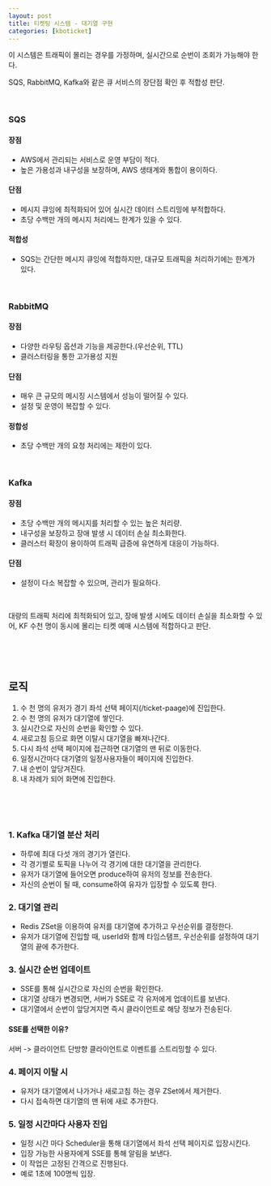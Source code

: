 ```yaml
---
layout: post
title: 티켓팅 시스템 - 대기열 구현
categories: [kboticket]
---
```



이 시스템은 트래픽이 몰리는 경우를 가정하며, 실시간으로 순번이 조회가 가능해야 한다.
  

SQS, RabbitMQ, Kafka와 같은 큐 서비스의 장단점 확인 후 적합성 판단.

<br>

### SQS
#### 장점
- AWS에서 관리되는 서비스로 운영 부담이 적다.
- 높은 가용성과 내구성을 보장하며, AWS 생태계와 통합이 용이하다.
#### 단점
- 메시지 큐잉에 최적화되어 있어 실시간 데이터 스트리밍에 부적합하다.
- 초당 수백만 개의 메시지 처리에느 한계가 있을 수 있다.  

#### 적합성
- SQS는 간단한 메시지 큐잉에 적합하지만, 대규모 트래픽을 처리하기에는 한계가 있다.  



<br>

### RabbitMQ
#### 장점
- 다양한 라우팅 옵션과 기능을 제공한다.(우선순위, TTL)
- 클러스터링을 통한 고가용성 지원
#### 단점
- 매우 큰 규모의 메시징 시스템에서 성능이 떨어질 수 있다.  
- 설정 및 운영이 복잡할 수 있다.  


#### 정합성
- 초당 수백만 개의 요청 처리에는 제한이 있다.  


<br>

### Kafka
#### 장점
- 초당 수백만 개의 메시지를 처리할 수 있는 높은 처리량. 
- 내구성을 보장하고 장애 발생 시 데이터 손실 최소화한다.
- 클러스터 확장이 용이하여 트래픽 급증에 유연하게 대응이 가능하다.

#### 단점
- 설정이 다소 복잡할 수 있으며, 관리가 필요하다.


<br>

대량의 트래픽 처리에 최적화되어 있고, 장애 발생 시에도 데이터 손실을 최소화할 수 있어, KF 수천 명이 동시에 몰리는 티켓 예매 시스템에 적합하다고 판단.


<br><br><br>






## 로직
1. 수 천 명의 유저가 경기 좌석 선택 페이지(/ticket-paage)에 진입한다.
2. 수 천 명의 유저가 대기열에 쌓인다.
3. 실시간으로 자신의 순번을 확인할 수 있다.
4. 새로고침 등으로 화면 이탈시 대기열을 빠져나간다.
5. 다시 좌석 선택 페이지에 접근하면 대기열의 맨 뒤로 이동한다.
6. 일정시간마다 대기열의 일정사용자들이 페이지에 진입한다. 
7. 내 순번이 앞당겨진다. 
8. 내 차례가 되어 화면에 진입한다.



<br><br><br>

### 1. Kafka 대기열 분산 처리
- 하루에 최대 다섯 개의 경기가 열린다.
- 각 경기별로 토픽을 나누어 각 경기에 대한 대기열을 관리한다.
- 유저가 대기열에 들어오면 produce하여 유저의 정보를 전송한다.
- 자신의 순번이 될 때, consume하여 유자가 입장할 수 있도록 한다.


### 2. 대기열 관리
- Redis ZSet을 이용하여 유저를 대기열에 추가하고 우선순위를 결정한다.  
- 유저가 대기열에 진입할 때, userId와 함께 타임스탬프, 우선순위를 설정하여 대기열의 끝에 추가한다.



### 3. 실시간 순번 업데이트
- SSE를 통해 실시간으로 자신의 순번을 확인한다. 
- 대기열 상태가 변경되면, 서버가 SSE로 각 유저에게 업데이트를 보낸다.  
- 대기열에서 순번이 앞당겨지면 즉시 클라이언트로 해당 정보가 전송된다.

#### SSE를 선택한 이유?
서버 -> 클라이언트 단방향 클라이언트로 이벤트를 스트리밍할 수 있다.


### 4. 페이지 이탈 시 
- 유저가 대기열에서 나가거나 새로고침 하는 경우 ZSet에서 제거한다.
- 다시 접속하면 대기열의 맨 뒤에 새로 추가한다.



### 5. 일정 시간마다 사용자 진입
- 일정 시간 마다 Scheduler을 통해 대기열에서 좌석 선택 페이지로 입장시킨다.
- 입장 가능한 사용자에게 SSE를 통해 알림을 보낸다.
- 이 작업은 고정된 간격으로 진행된다.
- 예로 1초에 100명씩 입장.






 